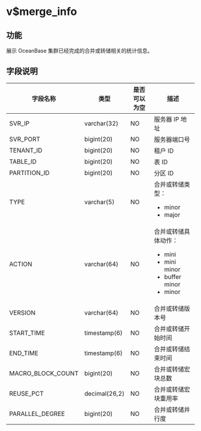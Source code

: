 v$merge_info 
=================================



功能 
-----------

展示 OceanBase 集群已经完成的合并或转储相关的统计信息。

字段说明 
-------------



|     **字段名称**      |    **类型**     | **是否可以为空** |                                                                                                               **描述**                                                                                                                |
|-------------------|---------------|------------|-------------------------------------------------------------------------------------------------------------------------------------------------------------------------------------------------------------------------------------|
| SVR_IP            | varchar(32)   | NO         | 服务器 IP 地址                                                                                                                                                                                                                           |
| SVR_PORT          | bigint(20)    | NO         | 服务器端口号                                                                                                                                                                                                                              |
| TENANT_ID         | bigint(20)    | NO         | 租户 ID                                                                                                                                                                                                                               |
| TABLE_ID          | bigint(20)    | NO         | 表 ID                                                                                                                                                                                                                                |
| PARTITION_ID      | bigint(20)    | NO         | 分区 ID                                                                                                                                                                                                                               |
| TYPE              | varchar(5)    | NO         | 合并或转储类型： <ul><li>minor</li><li>major</li></ul>                                                                                                    |
| ACTION            | varchar(64)   | NO         | 合并或转储具体动作：<ul><li>mini</li><li>mini minor</li><li>buffer minor</li><li>minor</li></ul>   |
| VERSION           | varchar(64)   | NO         | 合并或转储版本号                                                                                                                                                                                                                            |
| START_TIME        | timestamp(6)  | NO         | 合并或转储开始时间                                                                                                                                                                                                                           |
| END_TIME          | timestamp(6)  | NO         | 合并或转储结束时间                                                                                                                                                                                                                           |
| MACRO_BLOCK_COUNT | bigint(20)    | NO         | 合并或转储宏块总数                                                                                                                                                                                                                           |
| REUSE_PCT         | decimal(26,2) | NO         | 合并或转储宏块重用率                                                                                                                                                                                                                          |
| PARALLEL_DEGREE   | bigint(20)    | NO         | 合并或转储并行度                                                                                                                                                                                                                            |



